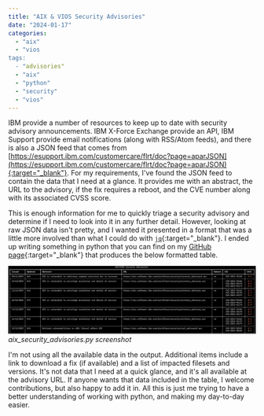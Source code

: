 ```yaml
---
title: "AIX & VIOS Security Advisories"
date: "2024-01-17"
categories: 
  - "aix"
  - "vios
tags: 
  - "advisories"
  - "aix"
  - "python"
  - "security"
  - "vios"
---
```


IBM provide a number of resources to keep up to date with security advisory announcements. IBM X-Force Exchange provide an API, IBM Support provide email notifications (along with RSS/Atom feeds), and there is also a JSON feed that comes from [https://esupport.ibm.com/customercare/flrt/doc?page=aparJSON](https://esupport.ibm.com/customercare/flrt/doc?page=aparJSON){:target="_blank"}. For my requirements, I've found the JSON feed to contain the data that I need at a glance. It provides me with an abstract, the URL to the advisory, if the fix requires a reboot, and the CVE number along with its associated CVSS score.

This is enough information for me to quickly triage a security advisory and determine if I need to look into it in any further detail. However, looking at raw JSON data isn't pretty, and I wanted it presented in a format that was a little more involved than what I could do with [`jq`](https://jqlang.github.io/jq){:target="_blank"}. I ended up writing something in python that you can find on my [GitHub page](https://github.com/Kristijan/aix_security_advisories){:target="_blank"} that produces the below formatted table.

![aix_security_advisories.py screenshot](https://raw.githubusercontent.com/Kristijan/aix_security_advisories/main/assets/screenshot.png)
_aix_security_advisories.py screenshot_

I'm not using all the available data in the output. Additional items include a link to download a fix (if available) and a list of impacted filesets and versions. It's not data that I need at a quick glance, and it's all available at the advisory URL. If anyone wants that data included in the table, I welcome contributions, but also happy to add it in. All this is just me trying to have a better understanding of working with python, and making my day-to-day easier.